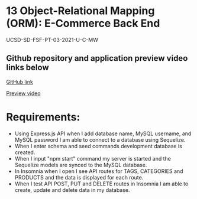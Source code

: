 # 13 Object-Relational Mapping (ORM): E-Commerce Back End

UCSD-SD-FSF-PT-03-2021-U-C-MW

## Github repository and application preview video links below

[GitHub link](https://github.com/djony88/13_E-Commerce_Back_End/tree/main/Develop)

[Preview video]()

# Requirements:

* Using Express.js API when I add database name, MySQL username, and MySQL password I am able to connect to a database using Sequelize.
* When I enter schema and seed commands development database is created.
* When I input "npm start" command my server is started and the Sequelize models are synced to the MySQL database.
* In Insomnia when I open I see API routes for TAGS, CATEGORIES and PRODUCTS and the data is displayed for each route.
* When I test API POST, PUT and DELETE routes in Insomnia I am able to create, update and delete data in my database.
